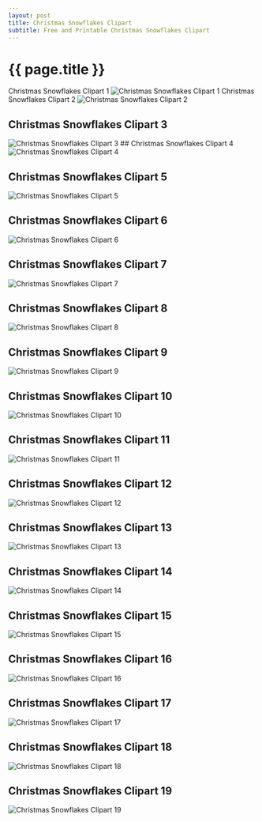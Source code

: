 ```yaml
---
layout: post
title: Christmas Snowflakes Clipart
subtitle: Free and Printable Christmas Snowflakes Clipart
---
```

{{ page.title }}
================
Christmas Snowflakes Clipart 1 ![Christmas Snowflakes Clipart 1](https://hoanghabelle.github.io/images/christmas-snowflakes-clipart%20(1).jpg "Christmas Snowflakes Clipart 1") Christmas Snowflakes Clipart 2 ![Christmas Snowflakes Clipart 2](https://hoanghabelle.github.io/images/christmas-snowflakes-clipart%20(2).jpg "Christmas Snowflakes Clipart 2")

## Christmas Snowflakes Clipart 3
![Christmas Snowflakes Clipart 3](https://hoanghabelle.github.io/images/christmas-snowflakes-clipart%20(3).jpg "Christmas Snowflakes Clipart 3") ## Christmas Snowflakes Clipart 4
![Christmas Snowflakes Clipart 4](https://hoanghabelle.github.io/images/christmas-snowflakes-clipart%20(4).jpg "Christmas Snowflakes Clipart 4")

## Christmas Snowflakes Clipart 5
![Christmas Snowflakes Clipart 5](https://hoanghabelle.github.io/images/christmas-snowflakes-clipart%20(5).jpg "Christmas Snowflakes Clipart 5")

## Christmas Snowflakes Clipart 6
![Christmas Snowflakes Clipart 6](https://hoanghabelle.github.io/images/christmas-snowflakes-clipart%20(6).jpg "Christmas Snowflakes Clipart 6")

## Christmas Snowflakes Clipart 7
![Christmas Snowflakes Clipart 7](https://hoanghabelle.github.io/images/christmas-snowflakes-clipart%20(7).jpg "Christmas Snowflakes Clipart 7")

## Christmas Snowflakes Clipart 8
![Christmas Snowflakes Clipart 8](https://hoanghabelle.github.io/images/christmas-snowflakes-clipart%20(8).jpg "Christmas Snowflakes Clipart 8")

## Christmas Snowflakes Clipart 9
![Christmas Snowflakes Clipart 9](https://hoanghabelle.github.io/images/christmas-snowflakes-clipart%20(9).jpg "Christmas Snowflakes Clipart 9")

## Christmas Snowflakes Clipart 10
![Christmas Snowflakes Clipart 10](https://hoanghabelle.github.io/images/christmas-snowflakes-clipart%20(10).jpg "Christmas Snowflakes Clipart 10")

## Christmas Snowflakes Clipart 11
![Christmas Snowflakes Clipart 11](https://hoanghabelle.github.io/images/christmas-snowflakes-clipart%20(11).jpg "Christmas Snowflakes Clipart 11")

## Christmas Snowflakes Clipart 12
![Christmas Snowflakes Clipart 12](https://hoanghabelle.github.io/images/christmas-snowflakes-clipart%20(12).jpg "Christmas Snowflakes Clipart 12")

## Christmas Snowflakes Clipart 13
![Christmas Snowflakes Clipart 13](https://hoanghabelle.github.io/images/christmas-snowflakes-clipart%20(13).jpg "Christmas Snowflakes Clipart 13")

## Christmas Snowflakes Clipart 14
![Christmas Snowflakes Clipart 14](https://hoanghabelle.github.io/images/christmas-snowflakes-clipart%20(14).jpg "Christmas Snowflakes Clipart 14")

## Christmas Snowflakes Clipart 15
![Christmas Snowflakes Clipart 15](https://hoanghabelle.github.io/images/christmas-snowflakes-clipart%20(15).jpg "Christmas Snowflakes Clipart 15")

## Christmas Snowflakes Clipart 16
![Christmas Snowflakes Clipart 16](https://hoanghabelle.github.io/images/christmas-snowflakes-clipart%20(16).jpg "Christmas Snowflakes Clipart 16")

## Christmas Snowflakes Clipart 17
![Christmas Snowflakes Clipart 17](https://hoanghabelle.github.io/images/christmas-snowflakes-clipart%20(17).jpg "Christmas Snowflakes Clipart 17")

## Christmas Snowflakes Clipart 18
![Christmas Snowflakes Clipart 18](https://hoanghabelle.github.io/images/christmas-snowflakes-clipart%20(18).jpg "Christmas Snowflakes Clipart 18")

## Christmas Snowflakes Clipart 19
![Christmas Snowflakes Clipart 19](https://hoanghabelle.github.io/images/christmas-snowflakes-clipart%20(19).jpg "Christmas Snowflakes Clipart 19")

